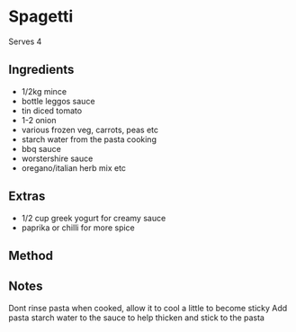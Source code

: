 # Spagetti

Serves 4

## Ingredients

* 1/2kg mince
* bottle leggos sauce
* tin diced tomato
* 1-2 onion
* various frozen veg, carrots, peas etc
* starch water from the pasta cooking
* bbq sauce
* worstershire sauce
* oregano/italian herb mix etc

## Extras

* 1/2 cup greek yogurt for creamy sauce
* paprika or chilli for more spice

## Method


## Notes

Dont rinse pasta when cooked, allow it to cool a little to become sticky
Add pasta starch water to the sauce to help thicken and stick to the pasta